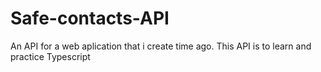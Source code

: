 # Safe-contacts-API
An API for a web aplication that i create time ago. This API is to learn and practice Typescript
